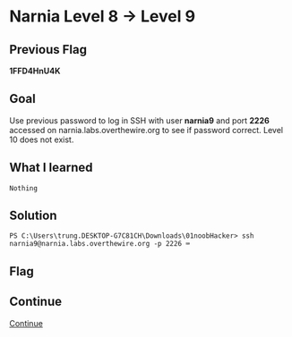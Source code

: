 # Narnia Level 8 → Level 9

## Previous Flag
<b>1FFD4HnU4K</b>

## Goal
Use previous password to log in SSH with user <b>narnia9</b> and port <b>2226</b> accessed on narnia.labs.overthewire.org to see if password correct. Level 10 does not exist.

## What I learned
```
Nothing
```

## Solution
```
PS C:\Users\trung.DESKTOP-G7C81CH\Downloads\01noobHacker> ssh narnia9@narnia.labs.overthewire.org -p 2226 ⌨️

```

## Flag


## Continue
[Continue](./Narnia0809.md)